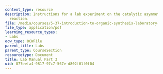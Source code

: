 ```yaml
---
content_type: resource
description: Instructions for a lab experiment on the catalytic asymmetric Diels-Alder
  reaction.
file: /media/courses/5-37-introduction-to-organic-synthesis-laboratory-spring-2009/877eefa4981797c7567ed802f01f0f04_MIT5_37s09_lab01_part3.pdf
file_type: application/pdf
learning_resource_types:
- Labs
ocw_type: OCWFile
parent_title: Labs
parent_type: CourseSection
resourcetype: Document
title: Lab Manual Part 3
uid: 877eefa4-9817-97c7-567e-d802f01f0f04
---
```

